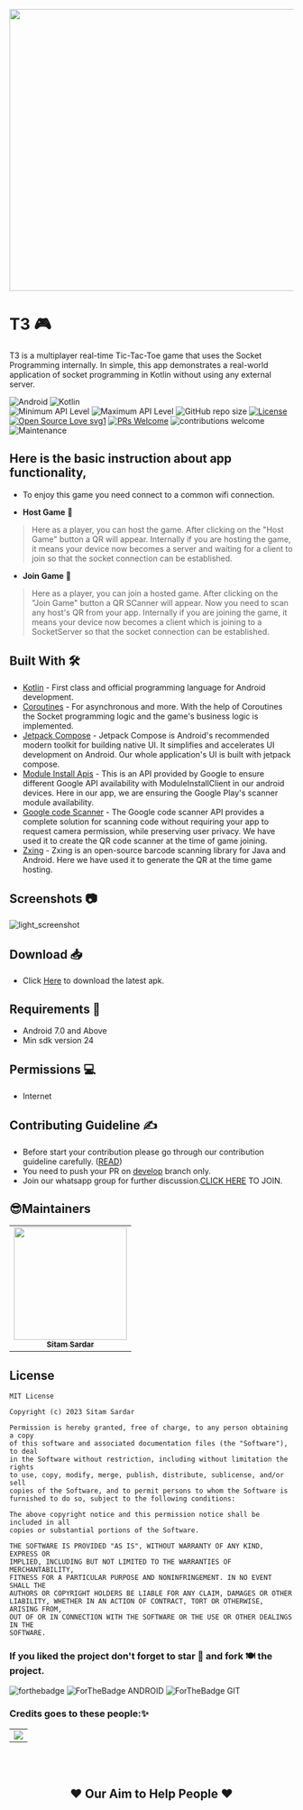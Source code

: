  <p align="center">
 <img src="https://github.com/theDIRone/T3/blob/dev/assets/t3.png" height= 500 width = 1200 />
</p>

# T3 🎮

T3 is a multiplayer real-time Tic-Tac-Toe game that uses the Socket Programming internally. In simple, this app demonstrates a real-world application of socket programming in Kotlin without using any external server.

![Android](https://img.shields.io/badge/Android-3DDC84?style=for-the-badge&logo=android&logoColor=white)
![Kotlin](https://img.shields.io/badge/Kotlin-0095D5?&style=for-the-badge&logo=kotlin&logoColor=white)
<br>
![Minimum API Level](https://img.shields.io/badge/Min%20API%20Level-24-green)
![Maximum API Level](https://img.shields.io/badge/Max%20API%20Level-33-orange)
![GitHub repo size](https://img.shields.io/github/repo-size/theDIRone/T3)
[![License](https://img.shields.io/badge/license-MIT-%2397ca00.svg)](https://github.com/theDIRone/T3/blob/develop/LICENSE)
[![Open Source Love svg1](https://badges.frapsoft.com/os/v1/open-source.svg?v=103)](https://github.com/ellerbrock/open-source-badges/) 
[![PRs Welcome](https://img.shields.io/badge/PRs-welcome-brightgreen.svg?style=flat-square)](http://makeapullrequest.com) 
![contributions welcome](https://img.shields.io/static/v1.svg?label=Contributions&message=Welcome&color=0059b3&style=flat-square) 
![Maintenance](https://img.shields.io/maintenance/yes/2021)


## Here is the basic instruction about app functionality,
* To enjoy this game you need connect to a common wifi connection.

* **Host Game** 🧩
> Here as a player, you can host the game. After clicking on the "Host Game" button a QR will appear. Internally if you are hosting the game, it means your device now becomes a server and waiting for a client to join so that the socket connection can be established.

* **Join Game** 👥
>  Here as a player, you can join a hosted game. After clicking on the "Join Game" button a QR SCanner will appear. Now you need to scan any host's QR from your app. Internally if you are joining the game, it means your device now becomes a client which is joining to a SocketServer so that the socket connection can be established.

## Built With 🛠
- [Kotlin](https://kotlinlang.org/) - First class and official programming language for Android development.
- [Coroutines](https://kotlinlang.org/docs/reference/coroutines-overview.html) - For asynchronous and more. With the help of Coroutines the Socket programming logic and the game's business logic is implemented.
- [Jetpack Compose](https://developer.android.com/jetpack/compose/tutorial) - Jetpack Compose is Android's recommended modern toolkit for building native UI. It simplifies and accelerates UI development on Android. Our whole application's UI is built with jetpack compose.
- [Module Install Apis](https://developers.google.com/android/guides/module-install-apis) - This is an API provided by Google to ensure different Google API availability with ModuleInstallClient in our android devices. Here in our app, we are ensuring the Google Play's scanner module availability.
- [Google code Scanner](https://developers.google.com/ml-kit/vision/barcode-scanning/code-scanner) - The Google code scanner API provides a complete solution for scanning code without requiring your app to request camera permission, while preserving user privacy. We have used it to create the QR code scanner at the time of game joining.
- [Zxing](https://mvnrepository.com/artifact/com.google.zxing/core/3.5.1) - Zxing is an open-source barcode scanning library for Java and Android. Here we have used it to generate the QR at the time game hosting.

## Screenshots 📷 
![light_screenshot](https://github.com/theDIRone/T3/blob/dev/assets/all_grid.png)

## Download 📥
- Click [Here](https://drive.google.com/u/2/uc?id=1OWIi9xcCLTTyZtJHTVzPAjbA3RiiVCal&export=download) to download the latest apk.

## Requirements 🎯 
- Android 7.0 and Above
- Min sdk version 24

## Permissions 💻
- Internet

## Contributing Guideline ✍
- Before start your contribution please go through our contribution guideline carefully. ([READ](https://github.com/theDIRone/T3/blob/dev/assets/Contributing.md))
- You need to push your PR on [develop](https://github.com/theDIRone/T3/tree/dev) branch only.
- Join our whatsapp group for further discussion.[CLICK HERE](https://chat.whatsapp.com/JXYziNoD3lD9RWQwD3VyEe) TO JOIN.

## 😎Maintainers
<table>
  <tbody><tr>
    <td align="center"><a href="https://github.com/theDIRone"><img alt="" src="https://avatars.githubusercontent.com/theDIRone" width="200px;"><br><sub><b> Sitam Sardar </b></sub></a><br></td> </a></td>

     
    
  </tr>
</tbody></table>

## License 

```
MIT License

Copyright (c) 2023 Sitam Sardar

Permission is hereby granted, free of charge, to any person obtaining a copy
of this software and associated documentation files (the "Software"), to deal
in the Software without restriction, including without limitation the rights
to use, copy, modify, merge, publish, distribute, sublicense, and/or sell
copies of the Software, and to permit persons to whom the Software is
furnished to do so, subject to the following conditions:

The above copyright notice and this permission notice shall be included in all
copies or substantial portions of the Software.

THE SOFTWARE IS PROVIDED "AS IS", WITHOUT WARRANTY OF ANY KIND, EXPRESS OR
IMPLIED, INCLUDING BUT NOT LIMITED TO THE WARRANTIES OF MERCHANTABILITY,
FITNESS FOR A PARTICULAR PURPOSE AND NONINFRINGEMENT. IN NO EVENT SHALL THE
AUTHORS OR COPYRIGHT HOLDERS BE LIABLE FOR ANY CLAIM, DAMAGES OR OTHER
LIABILITY, WHETHER IN AN ACTION OF CONTRACT, TORT OR OTHERWISE, ARISING FROM,
OUT OF OR IN CONNECTION WITH THE SOFTWARE OR THE USE OR OTHER DEALINGS IN THE
SOFTWARE.
```
### If you liked the project don't forget to star 🌟 and fork 🍽 the project.
![forthebadge](https://forthebadge.com/images/badges/built-with-love.svg)
![ForTheBadge ANDROID](https://forthebadge.com/images/badges/built-for-android.svg)
![ForTheBadge GIT](https://forthebadge.com/images/badges/uses-git.svg)

### Credits goes to these people:✨

<table>
	<tr>
		<td>
   <a href="https://github.com/sitamadex11/CovidHelp/graphs/contributors">
  <img src="https://contrib.rocks/image?repo=theDIRone/T3" />
</a>
		</td>
	</tr>
</table>



<br>
<br>
<h2 align="center">❤ Our Aim to Help People ❤</h2>

<br>
